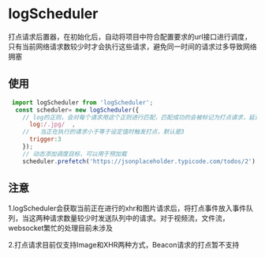 # logScheduler

打点请求后置器，在初始化后，自动将项目中符合配置要求的url接口进行调度，只有当前网络请求数较少时才会执行这些请求，避免同一时间的请求过多导致网络拥塞

## 使用
```js
 import logScheduler from 'logScheduler';
  const scheduler= new logScheduler({
    // log的正则，会对每个请求用这个正则进行匹配，匹配成功的会被标记为打点请求，延迟执行
      log:/.jpg/  ,
    //   当正在执行的请求小于等于设定值时触发打点，默认是3
      trigger:3
    });
    // 动态添加调度目标，可以用于预加载
    scheduler.prefetch('https://jsonplaceholder.typicode.com/todos/2')
```

## 注意
1.logScheduler会获取当前正在进行的xhr和图片请求后，将打点事件放入事件队列，当这两种请求数量较少时发送队列中的请求。对于视频流，文件流，websocket繁忙的处理目前未涉及

2.打点请求目前仅支持Image和XHR两种方式，Beacon请求的打点暂不支持
